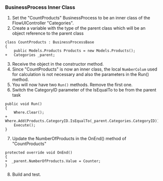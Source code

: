 ﻿### BusinessProcess Inner Class
1.	Set the "CountProducts" BusinessProcess to be an inner class of the FlowUIController "Categories".
2.	Create a variable with the type of the parent class which will be an object reference to the parent class
```csdiff 
class CountProducts : BusinessProcessBase
{
    public Models.Products Products = new Models.Products();
+   Categories _parent;

```
3.	Receive the object in the constructor method.
4.	Since "CountProducts" is now an inner class, the local `NumberColum` used for calculation is not necessary and also the parameters in the Run() method.
5.	You will now have two `Run()` methods. Remove the first one.
6.	Switch the CategoryID parameter of the IsEqualTo to be from the parent task
```csdiff
public void Run()
{   
    Where.Clear();
+   Where.Add(Products.CategoryID.IsEqualTo(_parent.Categories.CategoryID));
    Execute();
}
```
 
7.	Update the NumberOfProducts in the OnEnd() method of "CountProducts"
```csdiff
protected override void OnEnd()
{
+  _parent.NumberOfProducts.Value = Counter;
}
``` 
8.	Build and test.
